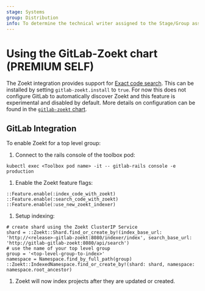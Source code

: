 ```yaml
---
stage: Systems
group: Distribution
info: To determine the technical writer assigned to the Stage/Group associated with this page, see https://about.gitlab.com/handbook/product/ux/technical-writing/#assignments
---
```


# Using the GitLab-Zoekt chart **(PREMIUM SELF)**

The Zoekt integration provides support for
[Exact code search](https://docs.gitlab.com/ee/user/search/exact_code_search.html).
This can be installed by setting `gitlab-zoekt.install` to `true`. For now
this does not configure GitLab to automatically discover Zoekt and this feature
is experimental and disabled by default. More details on configuration can be
found in the
[`gitlab-zoekt` chart](https://gitlab.com/gitlab-org/cloud-native/charts/gitlab-zoekt).

## GitLab Integration

To enable Zoekt for a top level group:

1. Connect to the rails console of the toolbox pod:

  ```shell
  kubectl exec <Toolbox pod name> -it -- gitlab-rails console -e production
  ```

1. Enable the Zoekt feature flags:

  ```shell
  ::Feature.enable(:index_code_with_zoekt)
  ::Feature.enable(:search_code_with_zoekt)
  ::Feature.enable(:use_new_zoekt_indexer)
  ```

1. Setup indexing:

  ```
  # create shard using the Zoekt ClusterIP Service
  shard = ::Zoekt::Shard.find_or_create_by!(index_base_url: 'http://<release>-gitlab-zoekt:8080/indexer/index', search_base_url: 'http://gitlab-gitlab-zoekt:8080/api/search')
  # use the name of your top level group
  group = '<top-level-group-to-index>'
  namespace = Namespace.find_by_full_path(group)
  ::Zoekt::IndexedNamespace.find_or_create_by!(shard: shard, namespace: namespace.root_ancestor)
  ```

1. Zoekt will now index projects after they are updated or created.
